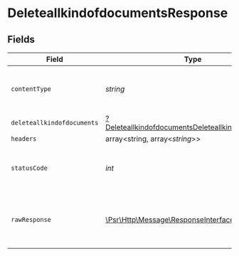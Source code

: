 # DeleteallkindofdocumentsResponse


## Fields

| Field                                                                                                                            | Type                                                                                                                             | Required                                                                                                                         | Description                                                                                                                      |
| -------------------------------------------------------------------------------------------------------------------------------- | -------------------------------------------------------------------------------------------------------------------------------- | -------------------------------------------------------------------------------------------------------------------------------- | -------------------------------------------------------------------------------------------------------------------------------- |
| `contentType`                                                                                                                    | *string*                                                                                                                         | :heavy_check_mark:                                                                                                               | HTTP response content type for this operation                                                                                    |
| `deleteallkindofdocuments`                                                                                                       | [?DeleteallkindofdocumentsDeleteallkindofdocuments](../../models/operations/DeleteallkindofdocumentsDeleteallkindofdocuments.md) | :heavy_minus_sign:                                                                                                               | OK                                                                                                                               |
| `headers`                                                                                                                        | array<string, array<*string*>>                                                                                                   | :heavy_minus_sign:                                                                                                               | N/A                                                                                                                              |
| `statusCode`                                                                                                                     | *int*                                                                                                                            | :heavy_check_mark:                                                                                                               | HTTP response status code for this operation                                                                                     |
| `rawResponse`                                                                                                                    | [\Psr\Http\Message\ResponseInterface](https://www.php-fig.org/psr/psr-7/#33-psrhttpmessageresponseinterface)                     | :heavy_minus_sign:                                                                                                               | Raw HTTP response; suitable for custom response parsing                                                                          |
